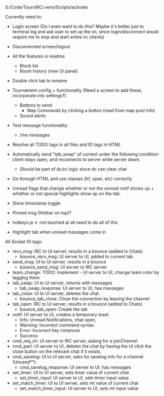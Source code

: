 S:/Code/TourniRC/.venv/Scripts/activate

Currently need to:
- Login screen (Do I even want to do this? Maybe it's better just to terminal log and ask user to set up the ini, since login/disconnect would require me to stop and start entire irc clients)
- Disconnected screen/logout

- All the features in readme
  - Block list
  - Room history (new UI panel)
- Double click tab to rename
- Tournament config + functionality (Need a screen to add these, incorporate into settings?)
  - Buttons to send
    - Map Commands by clicking a button (read from map pool info) 
  - Sound alerts
- Test message functionality
  - /me messages

- Resolve all TODO tags in all files and ID tags in HTML
- Automatically send "tab_swap" of current under the following condition: client stays open, and reconnects to server while server down. 
  - Should be part of dc/rc logic since dc can clear chat
- Go through HTML and use classes (h1, span, etc) correctly
- Unread flags that change whether or not the unread notif shows up + whether or not special highlights show up on the tab.
- Show timestamp toggle
- Pinned msg (Hotbar on top)?
- hotkeys.js <- not touched at all need to do all of this
- Highlight tab when unread messages come in

All Socket IO tags:
- recv_msg: IRC to UI server, results in a bounce (added to Chats)
  - bounce_recv_msg: UI server to UI, added to current tab
- send_msg: UI to UI server, results in a bounce
  - bounce_send_msg: UI server to IRC server
- team_change: TODO: Implement - UI server to UI, change team color by tagging them.
- tab_swap: UI to UI server, returns with messages
  - tab_swap_response: UI server to UI, has messages
- tab_close: UI to UI server, deletes the chat.
  - bounce_tab_close: Close the connection by leaving the channel
- tab_open: IRC to UI server, results in a bounce (added to Chats)
  - bounce_tab_open: Create the tab
- notif: UI server to UI, creates a temporary toast.
  - Info: Unread Notifications, chat open, 
  - Warning: Incorrect command syntax
  - Error: Incorrect key instances
  - Success: 
- cmd_req_ch: UI server to IRC server, asking for a joinChannel
- cmd_part: UI server to UI, deletes the chat by having the UI click the close button on the relevant chat if it exists.
- cmd_savelog: UI to UI server, asks for savelog info for a channel (Unused**)
  - cmd_savelog_response: UI server to UI, has messages
- set_timer: UI to UI server, sets timer value of current chat
  - set_timer_input: UI server to UI, sets timer input value
- set_match_timer: UI to UI server, sets mt value of current chat
  - set_match_timer_input: UI server to UI, sets mt input value